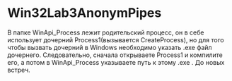 # Win32Lab3AnonymPipes
В папке WinApi_Process лежит родительский процесс, он в себе использует дочерний Process1(вызывается CreateProcess), 
но для того чтобы вызвать дочерний в Windows необходимо указать .exe файл дочернего. Следовательно, сначала открываете Process1
и компилите его, а потом в WinApi_Process указываете путь к этому .exe . 
До новых встреч.

